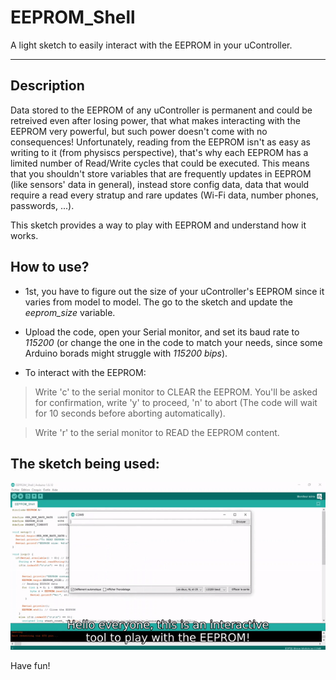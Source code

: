 # EEPROM_Shell
A light sketch to easily interact with the EEPROM in your uController.

--- 

## Description

Data stored to the EEPROM of any uController is permanent and could be retreived even after losing power, that what makes interacting with the EEPROM very powerful, but such power doesn't come with no consequences! Unfortunately, reading from the EEPROM isn't as easy as writing to it (from physiscs perspective), that's why each EEPROM has a limited number of Read/Write cycles that could be executed. This means that you shouldn't store variables that are frequently updates in EEPROM (like sensors' data in general), instead store config data, data that would require a read every stratup and rare updates (Wi-Fi data, number phones, passwords, ...).

This sketch provides a way to play with EEPROM and understand how it works.

## How to use?

- 1st, you have to figure out the size of your uController's EEPROM since it varies from model to model. The go to the sketch and update the *eeprom_size* variable.

- Upload the code, open your Serial monitor, and set its baud rate to *115200* (or change the one in the code to match your needs, since some Arduino borads might struggle with *115200 bips*).

- To interact with the EEPROM:
> Write 'c' to the serial monitor to CLEAR the EEPROM. You'll be asked for confirmation, write 'y' to proceed, 'n' to abort (The code will wait for 10 seconds before aborting automatically).

> Write 'r' to the serial monitor to READ the EEPROM content.

## The sketch being used:

<img src="images/EEPROM.gif" width="720">

Have fun!
